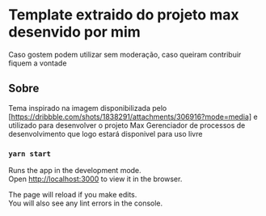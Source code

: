 # Template extraido do projeto max desenvido por mim

Caso gostem podem utilizar sem moderação, caso queiram contribuir fiquem a vontade

## Sobre

Tema inspirado na imagem disponibilizada pelo [https://dribbble.com/shots/1838291/attachments/306916?mode=media] e utilizado para desenvolver o projeto Max Gerenciador de processos de desenvolvimento que logo estará disponivel para uso livre

### `yarn start`

Runs the app in the development mode.\
Open [http://localhost:3000](http://localhost:3000) to view it in the browser.

The page will reload if you make edits.\
You will also see any lint errors in the console.



